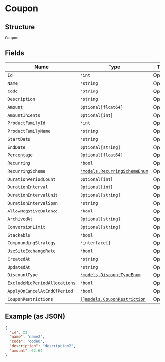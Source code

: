 
# Coupon

## Structure

`Coupon`

## Fields

| Name | Type | Tags | Description |
|  --- | --- | --- | --- |
| `Id` | `*int` | Optional | - |
| `Name` | `*string` | Optional | - |
| `Code` | `*string` | Optional | - |
| `Description` | `*string` | Optional | - |
| `Amount` | `Optional[float64]` | Optional | - |
| `AmountInCents` | `Optional[int]` | Optional | - |
| `ProductFamilyId` | `*int` | Optional | - |
| `ProductFamilyName` | `*string` | Optional | - |
| `StartDate` | `*string` | Optional | - |
| `EndDate` | `Optional[string]` | Optional | - |
| `Percentage` | `Optional[float64]` | Optional | - |
| `Recurring` | `*bool` | Optional | - |
| `RecurringScheme` | [`*models.RecurringSchemeEnum`](recurring-scheme-enum.md) | Optional | - |
| `DurationPeriodCount` | `Optional[int]` | Optional | - |
| `DurationInterval` | `Optional[int]` | Optional | - |
| `DurationIntervalUnit` | `Optional[string]` | Optional | - |
| `DurationIntervalSpan` | `*string` | Optional | - |
| `AllowNegativeBalance` | `*bool` | Optional | - |
| `ArchivedAt` | `Optional[string]` | Optional | - |
| `ConversionLimit` | `Optional[string]` | Optional | - |
| `Stackable` | `*bool` | Optional | - |
| `CompoundingStrategy` | `*interface{}` | Optional | - |
| `UseSiteExchangeRate` | `*bool` | Optional | - |
| `CreatedAt` | `*string` | Optional | - |
| `UpdatedAt` | `*string` | Optional | - |
| `DiscountType` | [`*models.DiscountTypeEnum`](discount-type-enum.md) | Optional | - |
| `ExcludeMidPeriodAllocations` | `*bool` | Optional | - |
| `ApplyOnCancelAtEndOfPeriod` | `*bool` | Optional | - |
| `CouponRestrictions` | [`[]models.CouponRestriction`](coupon-restriction.md) | Optional | - |

## Example (as JSON)

```json
{
  "id": 22,
  "name": "name2",
  "code": "code0",
  "description": "description2",
  "amount": 62.64
}
```

